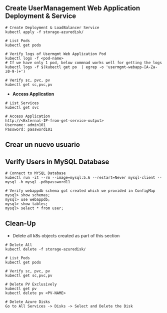 ## Create UserManagement Web Application Deployment & Service 
```
# Create Deployment & LoadBalancer Service
kubectl apply -f storage-azuredisk/

# List Pods
kubectl get pods

# Verify logs of Usermgmt Web Application Pod
kubectl logs -f <pod-name> 
# If we have only 1 pod, below commnad works well for getting the logs
kubectl logs -f $(kubectl get po  | egrep -o 'usermgmt-webapp-[A-Za-z0-9-]+')

# Verify sc, pvc, pv
kubectl get sc,pvc,pv
```

- **Access Application**
```
# List Services
kubectl get svc

# Access Application
http://<External-IP-from-get-service-output>
Username: admin101
Password: password101
```
## Crear un nuevo usuario

## Verify Users in MySQL Database
```
# Connect to MYSQL Database
kubectl run -it --rm --image=mysql:5.6 --restart=Never mysql-client -- mysql -h mysql -pdbpassword11

# Verify webappdb schema got created which we provided in ConfigMap
mysql> show schemas;
mysql> use webappdb;
mysql> show tables;
mysql> select * from user;
```

## Clean-Up
- Delete all k8s objects created as part of this section
```
# Delete All
kubectl delete -f storage-azuredisk/

# List Pods
kubectl get pods

# Verify sc, pvc, pv
kubectl get sc,pvc,pv

# Delete PV Exclusively
kubectl get pv
kubectl delete pv <PV-NAME>

# Delete Azure Disks 
Go to All Services -> Disks -> Select and Delete the Disk
```